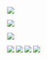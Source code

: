 ![](https://komarev.com/ghpvc/?username=RikiKimura)

[![](https://github-profile-trophy.vercel.app/?username=RikiKimura)](https://github.com/ryo-ma/github-profile-trophy)

![](http://github-profile-summary-cards.vercel.app/api/cards/profile-details?username=RikiKimura&theme=default) 

![](http://github-profile-summary-cards.vercel.app/api/cards/repos-per-language?username=RikiKimura&theme=default) 
![](http://github-profile-summary-cards.vercel.app/api/cards/most-commit-language?username=RikiKimura&theme=default) 
![](http://github-profile-summary-cards.vercel.app/api/cards/stats?username=RikiKimura&theme=default) 
![](http://github-profile-summary-cards.vercel.app/api/cards/productive-time?username=RikiKimura&theme=default&utcOffset=8) 
